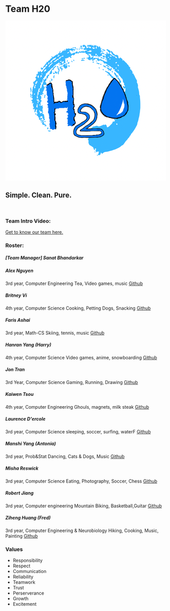 # Team H20
![H20_Logo](./branding/team_logo.png)
## Simple. Clean. Pure.
<br>

### Team Intro Video:
[Get to know our team here.](./videos/video.md)

### Roster:

##### [Team Manager] Sanat Bhandarkar

##### Alex Nguyen
3rd year, Computer Engineering
Tea, Video games, music
[Github](https://github.com/AlexNguyenJJ)

##### Britney Vi
4th year, Computer Science 
Cooking, Petting Dogs, Snacking
[Github](https://github.com/BritneyVi)

##### Faris Ashai
3rd year, Math-CS
Skiing, tennis, music
[Github](https://github.com/farisashai)

##### Hanran Yang (Harry)
4th year, Computer Science
Video games, anime, snowboarding
[Github](https://github.com/Hay-Harry)

##### Jon Tran
3rd Year, Computer Science 
Gaming, Running, Drawing
[Github](https://github.com/fjontran)

##### Kaiwen Tsou
4th year, Computer Engineering
Ghouls, magnets, milk steak
[Github](https://github.com/RainbowPangolin)

##### Laurence D'ercole
3rd year, Computer Science
sleeping, soccer, surfing, waterF
[Github](https://github.com/Laurence777)

##### Manshi Yang (Antonia)
3rd year, Prob&Stat
Dancing, Cats & Dogs, Music
[Github](https://github.com/AntoniaY31)

##### Misha Reswick
3rd year, Computer Science
Eating, Photography, Soccer, Chess
[Github](https://github.com/mreswick)

##### Robert Jiang
3rd year, Computer engineering
Mountain Biking, Basketball,Guitar
[Github](https://github.com/treeebooor)

##### Ziheng Huang (Fred)
3rd year, Computer Engineering & Neurobiology
Hiking, Cooking, Music, Painting
[Github](https://github.com/hzhfred)

### Values
 - Responsibility
 - Respect
 - Communication
 - Reliability
 - Teamwork
 - Trust
 - Perserverance
 - Growth
 - Excitement
